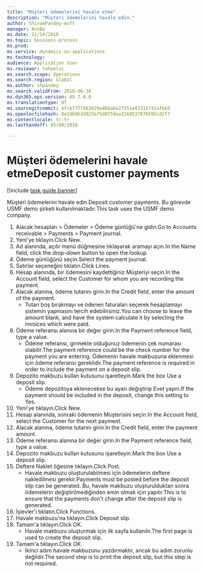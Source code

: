 ```yaml
--- 
title: "Müşteri ödemelerini havale etme"
description: "Müşteri ödemelerini havale edin."
author: ShivamPandey-msft
manager: AnnBe
ms.date: 11/14/2016
ms.topic: business-process
ms.prod: 
ms.service: dynamics-ax-applications
ms.technology: 
audience: Application User
ms.reviewer: twheeloc
ms.search.scope: Operations
ms.search.region: Global
ms.author: shpandey
ms.search.validFrom: 2016-06-30
ms.dyn365.ops.version: AX 7.0.0
ms.translationtype: HT
ms.sourcegitcommit: efcb77ff883b29a4bbaba27551e02311742afbbd
ms.openlocfilehash: 8e2db9b3d925b75d8f59aa3168537078592cd2f7
ms.contentlocale: tr-tr
ms.lasthandoff: 05/08/2018

---
```

# <a name="deposit-customer-payments"></a><span data-ttu-id="811de-103">Müşteri ödemelerini havale etme</span><span class="sxs-lookup"><span data-stu-id="811de-103">Deposit customer payments</span></span>

[!include [task guide banner](../../includes/task-guide-banner.md)]

<span data-ttu-id="811de-104">Müşteri ödemelerini havale edin.</span><span class="sxs-lookup"><span data-stu-id="811de-104">Deposit customer payments.</span></span> <span data-ttu-id="811de-105">Bu görevde USMF demo şirketi kullanılmaktadır.</span><span class="sxs-lookup"><span data-stu-id="811de-105">This task uses the USMF demo company.</span></span>

1. <span data-ttu-id="811de-106">Alacak hesapları > Ödemeler > Ödeme günlüğü'ne gidin.</span><span class="sxs-lookup"><span data-stu-id="811de-106">Go to Accounts receivable > Payments > Payment journal.</span></span>
2. <span data-ttu-id="811de-107">Yeni'ye tıklayın.</span><span class="sxs-lookup"><span data-stu-id="811de-107">Click New.</span></span>
3. <span data-ttu-id="811de-108">Ad alanında, açılır menü düğmesine tıklayarak aramayı açın.</span><span class="sxs-lookup"><span data-stu-id="811de-108">In the Name field, click the drop-down button to open the lookup.</span></span>
4. <span data-ttu-id="811de-109">Ödeme günlüğünü seçin.</span><span class="sxs-lookup"><span data-stu-id="811de-109">Select the payment journal.</span></span> 
5. <span data-ttu-id="811de-110">Satırlar seçeneğini tıklatın.</span><span class="sxs-lookup"><span data-stu-id="811de-110">Click Lines.</span></span>
6. <span data-ttu-id="811de-111">Hesap alanında, bir ödemesini kaydettiğiniz Müşteriyi seçin.</span><span class="sxs-lookup"><span data-stu-id="811de-111">In the Account field, select the Customer for whom you are recording the payment.</span></span>
7. <span data-ttu-id="811de-112">Alacak alanına, ödeme tutarını girin.</span><span class="sxs-lookup"><span data-stu-id="811de-112">In the Credit field, enter the amount of the payment.</span></span>
    * <span data-ttu-id="811de-113">Tutarı boş bırakmayı ve ödenen faturaları seçerek hesaplamayı sistemin yapmasını tercih edebilirsiniz.</span><span class="sxs-lookup"><span data-stu-id="811de-113">You can choose to leave the amount blank, and have the system calculate it by selecting the invoices which were paid.</span></span>  
8. <span data-ttu-id="811de-114">Ödeme referansı alanına bir değer girin.</span><span class="sxs-lookup"><span data-stu-id="811de-114">In the Payment reference field, type a value.</span></span>
    * <span data-ttu-id="811de-115">Ödeme referansı, girmekte olduğunuz ödemenin çek numarası olabilir.</span><span class="sxs-lookup"><span data-stu-id="811de-115">The payment reference could be the check number for the payment you are entering.</span></span> <span data-ttu-id="811de-116">Ödemenin havale makbuzuna eklenmesi için ödeme referansı gereklidir.</span><span class="sxs-lookup"><span data-stu-id="811de-116">The payment reference is required in order to include the payment on a deposit slip.</span></span>  
9. <span data-ttu-id="811de-117">Depozito makbuzu kullan kutusunu işaretleyin.</span><span class="sxs-lookup"><span data-stu-id="811de-117">Mark the box Use a deposit slip.</span></span>
    * <span data-ttu-id="811de-118">Ödeme depozitoya eklenecekse bu ayarı değiştirip Evet yapın.</span><span class="sxs-lookup"><span data-stu-id="811de-118">If the payment should be included in the deposit, change this setting to Yes.</span></span>  
10. <span data-ttu-id="811de-119">Yeni'ye tıklayın.</span><span class="sxs-lookup"><span data-stu-id="811de-119">Click New.</span></span>
11. <span data-ttu-id="811de-120">Hesap alanında, sonraki ödemenin Müşterisini seçin.</span><span class="sxs-lookup"><span data-stu-id="811de-120">In the Account field, select the Customer for the next payment.</span></span>
12. <span data-ttu-id="811de-121">Alacak alanına, ödeme tutarını girin.</span><span class="sxs-lookup"><span data-stu-id="811de-121">In the Credit field, enter the payment amount.</span></span>
13. <span data-ttu-id="811de-122">Ödeme referansı alanına bir değer girin.</span><span class="sxs-lookup"><span data-stu-id="811de-122">In the Payment reference field, type a value.</span></span>
14. <span data-ttu-id="811de-123">Depozito makbuzu kullan kutusunu işaretleyin.</span><span class="sxs-lookup"><span data-stu-id="811de-123">Mark the box Use a deposit slip.</span></span>
15. <span data-ttu-id="811de-124">Deftere Naklet öğesine tıklayın.</span><span class="sxs-lookup"><span data-stu-id="811de-124">Click Post.</span></span>
    * <span data-ttu-id="811de-125">Havale makbuzu oluşturulabilmesi için ödemelerin deftere nakledilmesi gerekir.</span><span class="sxs-lookup"><span data-stu-id="811de-125">Payments must be posted before the deposit slip can be generated.</span></span> <span data-ttu-id="811de-126">Bu, havale makbuzu oluşturulduktan sonra ödemelerin değiştirilmediğinden emin olmak için yapılır.</span><span class="sxs-lookup"><span data-stu-id="811de-126">This is to ensure that the payments don't change after the deposit slip is generated.</span></span>  
16. <span data-ttu-id="811de-127">İşlevler'i tıklatın.</span><span class="sxs-lookup"><span data-stu-id="811de-127">Click Functions.</span></span>
17. <span data-ttu-id="811de-128">Havale makbuzu'na tıklayın.</span><span class="sxs-lookup"><span data-stu-id="811de-128">Click Deposit slip.</span></span>
18. <span data-ttu-id="811de-129">Tamam'a tıklayın.</span><span class="sxs-lookup"><span data-stu-id="811de-129">Click OK.</span></span>
    * <span data-ttu-id="811de-130">Havale makbuzu oluşturmak için ilk sayfa kullanılır.</span><span class="sxs-lookup"><span data-stu-id="811de-130">The first page is used to create the deposit slip.</span></span>  
19. <span data-ttu-id="811de-131">Tamam'a tıklayın.</span><span class="sxs-lookup"><span data-stu-id="811de-131">Click OK.</span></span>
    * <span data-ttu-id="811de-132">İkinci adım havale makbuzunu yazdırmaktır, ancak bu adım zorunlu değildir.</span><span class="sxs-lookup"><span data-stu-id="811de-132">The second step is to print the deposit slip, but this step is not required.</span></span>  


